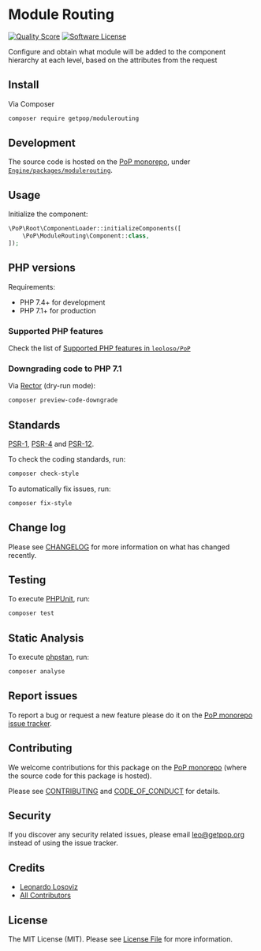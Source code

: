# Module Routing

<!-- [![Build Status][ico-travis]][link-travis] -->
[![Quality Score][ico-code-quality]][link-code-quality]
[![Software License][ico-license]](LICENSE.md)

<!--
[![Latest Version on Packagist][ico-version]][link-packagist]
[![Coverage Status][ico-scrutinizer]][link-scrutinizer]
[![Total Downloads][ico-downloads]][link-downloads]
-->

Configure and obtain what module will be added to the component hierarchy at each level, based on the attributes from the request

## Install

Via Composer

``` bash
composer require getpop/modulerouting
```

## Development

The source code is hosted on the [PoP monorepo](https://github.com/leoloso/PoP), under [`Engine/packages/modulerouting`](https://github.com/leoloso/PoP/tree/master/layers/Engine/packages/modulerouting).

## Usage

Initialize the component:

``` php
\PoP\Root\ComponentLoader::initializeComponents([
    \PoP\ModuleRouting\Component::class,
]);
```

## PHP versions

Requirements:

- PHP 7.4+ for development
- PHP 7.1+ for production

### Supported PHP features

Check the list of [Supported PHP features in `leoloso/PoP`](https://github.com/leoloso/PoP/#supported-php-features)

### Downgrading code to PHP 7.1

Via [Rector](https://github.com/rectorphp/rector) (dry-run mode):

```bash
composer preview-code-downgrade
```

## Standards

[PSR-1](https://www.php-fig.org/psr/psr-1), [PSR-4](https://www.php-fig.org/psr/psr-4) and [PSR-12](https://www.php-fig.org/psr/psr-12).

To check the coding standards, run:

``` bash
composer check-style
```

To automatically fix issues, run:

``` bash
composer fix-style
```

## Change log

Please see [CHANGELOG](CHANGELOG.md) for more information on what has changed recently.

## Testing

To execute [PHPUnit](https://phpunit.de/), run:

``` bash
composer test
```

## Static Analysis

To execute [phpstan](https://github.com/phpstan/phpstan), run:

``` bash
composer analyse
```

## Report issues

To report a bug or request a new feature please do it on the [PoP monorepo issue tracker](https://github.com/leoloso/PoP/issues).

## Contributing

We welcome contributions for this package on the [PoP monorepo](https://github.com/leoloso/PoP) (where the source code for this package is hosted).

Please see [CONTRIBUTING](CONTRIBUTING.md) and [CODE_OF_CONDUCT](CODE_OF_CONDUCT.md) for details.

## Security

If you discover any security related issues, please email leo@getpop.org instead of using the issue tracker.

## Credits

- [Leonardo Losoviz][link-author]
- [All Contributors][link-contributors]

## License

The MIT License (MIT). Please see [License File](LICENSE.md) for more information.

[ico-version]: https://img.shields.io/packagist/v/getpop/modulerouting.svg?style=flat-square
[ico-license]: https://img.shields.io/badge/license-MIT-brightgreen.svg?style=flat-square
[ico-travis]: https://img.shields.io/travis/getpop/modulerouting/master.svg?style=flat-square
[ico-scrutinizer]: https://img.shields.io/scrutinizer/coverage/g/getpop/modulerouting.svg?style=flat-square
[ico-code-quality]: https://img.shields.io/scrutinizer/g/getpop/modulerouting.svg?style=flat-square
[ico-downloads]: https://img.shields.io/packagist/dt/getpop/modulerouting.svg?style=flat-square

[link-packagist]: https://packagist.org/packages/getpop/modulerouting
[link-travis]: https://travis-ci.org/getpop/modulerouting
[link-scrutinizer]: https://scrutinizer-ci.com/g/getpop/modulerouting/code-structure
[link-code-quality]: https://scrutinizer-ci.com/g/getpop/modulerouting
[link-downloads]: https://packagist.org/packages/getpop/modulerouting
[link-author]: https://github.com/leoloso
[link-contributors]: ../../../../../../contributors
